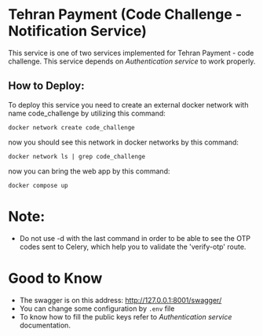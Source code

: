 # Tehran Payment (Code Challenge - Notification Service)

This service is one of two services implemented for Tehran Payment - code challenge. This service depends on *Authentication service* to work properly.


## How to Deploy:
To deploy this service you need to create an external docker network with name code_challenge by utilizing this command:
```
docker network create code_challenge
```
now you should see this network in docker networks by this command:
```
docker network ls | grep code_challenge
```
now you can bring the web app by this command:
```
docker compose up
```
# Note:
- Do not use -d with the last command in order to be able to see the OTP codes sent to Celery, which help you to validate the 'verify-otp' route.
# Good to Know
- The swagger is on this address: http://127.0.0.1:8001/swagger/
- You can change some configuration by `.env` file
- To know how to fill the public keys refer to *Authentication service* documentation.


